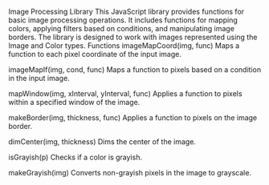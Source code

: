 
Image Processing Library
This JavaScript library provides functions for basic image processing operations. It includes functions for mapping colors, applying filters based on conditions, and manipulating image borders. The library is designed to work with images represented using the Image and Color types.
Functions
imageMapCoord(img, func)
Maps a function to each pixel coordinate of the input image.

imageMapIf(img, cond, func)
Maps a function to pixels based on a condition in the input image.

mapWindow(img, xInterval, yInterval, func)
Applies a function to pixels within a specified window of the image.

makeBorder(img, thickness, func)
Applies a function to pixels on the image border.

dimCenter(img, thickness)
Dims the center of the image.

isGrayish(p)
Checks if a color is grayish.

makeGrayish(img)
Converts non-grayish pixels in the image to grayscale.

